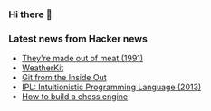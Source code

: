### Hi there 👋

<!--
**arashid-sh/arashid-sh** is a ✨ _special_ ✨ repository because its `README.md` (this file) appears on your GitHub profile.

Here are some ideas to get you started:

- 🔭 I’m currently working on ...
- 🌱 I’m currently learning ...
- 👯 I’m looking to collaborate on ...
- 🤔 I’m looking for help with ...
- 💬 Ask me about ...
- 📫 How to reach me: ...
- 😄 Pronouns: ...
- ⚡ Fun fact: ...
-->

### Latest news from Hacker news
<!-- BLOG-POST-LIST:START -->
- [They&#39;re made out of meat &lpar;1991&rpar;](https://www.mit.edu/people/dpolicar/writing/prose/text/thinkingMeat.html)
- [WeatherKit](https://developer.apple.com/weatherkit/)
- [Git from the Inside Out](https://codewords.recurse.com/issues/two/git-from-the-inside-out)
- [IPL: Intuitionistic Programming Language &lpar;2013&rpar;](http://intuitionistic.org)
- [How to build a chess engine](https://www.chessengines.org/)
<!-- BLOG-POST-LIST:END -->
